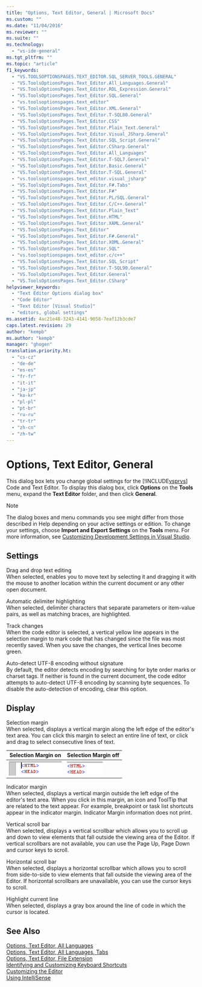 ```yaml
---
title: "Options, Text Editor, General | Microsoft Docs"
ms.custom: ""
ms.date: "11/04/2016"
ms.reviewer: ""
ms.suite: ""
ms.technology: 
  - "vs-ide-general"
ms.tgt_pltfrm: ""
ms.topic: "article"
f1_keywords: 
  - "VS.TOOLSOPTIONSPAGES.TEXT_EDITOR.SQL_SERVER_TOOLS.GENERAL"
  - "VS.ToolsOptionsPages.Text_Editor.All_Languages.General"
  - "VS.ToolsOptionsPages.Text_Editor.RDL_Expression.General"
  - "VS.ToolsOptionsPages.Text_Editor.SQL.General"
  - "vs.toolsoptionspages.text_editor"
  - "VS.ToolsOptionsPages.Text_Editor.XML.General"
  - "VS.ToolsOptionsPages.Text_Editor.T-SQL80.General"
  - "VS.ToolsOptionsPages.Text_Editor.CSS"
  - "VS.ToolsOptionsPages.Text_Editor.Plain_Text.General"
  - "VS.ToolsOptionsPages.Text_Editor.Visual_JSharp.General"
  - "VS.ToolsOptionsPages.Text_Editor.SQL_Script.General"
  - "VS.ToolsOptionsPages.Text_Editor.CSharp.General"
  - "VS.ToolsOptionsPages.Text_Editor.All_Languages"
  - "VS.ToolsOptionsPages.Text_Editor.T-SQL7.General"
  - "VS.ToolsOptionsPages.Text_Editor.Basic.General"
  - "VS.ToolsOptionsPages.Text_Editor.T-SQL.General"
  - "vs.toolsoptionspages.text_editor.visual_jsharp"
  - "VS.ToolsOptionsPages.Text_Editor.F#.Tabs"
  - "VS.ToolsOptionsPages.Text_Editor.F#"
  - "VS.ToolsOptionsPages.Text_Editor.PL/SQL.General"
  - "VS.ToolsOptionsPages.Text_Editor.C/C++.General"
  - "VS.ToolsOptionsPages.Text_Editor.Plain_Text"
  - "VS.ToolsOptionsPages.Text_Editor.HTML"
  - "VS.ToolsOptionsPages.Text_Editor.XAML.General"
  - "VS.ToolsOptionsPages.Text_Editor"
  - "VS.ToolsOptionsPages.Text_Editor.F#.General"
  - "VS.ToolsOptionsPages.Text_Editor.XOML.General"
  - "VS.ToolsOptionsPages.Text_Editor.SQL"
  - "vs.toolsoptionspages.text_editor.c/c++"
  - "VS.ToolsOptionsPages.Text_Editor.SQL_Script"
  - "VS.ToolsOptionsPages.Text_Editor.T-SQL90.General"
  - "VS.ToolsOptionsPages.Text_Editor.General"
  - "VS.ToolsOptionsPages.Text_Editor.CSharp"
helpviewer_keywords: 
  - "Text Editor Options dialog box"
  - "Code Editor"
  - "Text Editor [Visual Studio]"
  - "editors, global settings"
ms.assetid: 4ac21e48-3243-4141-9058-7eaf12b3cde7
caps.latest.revision: 29
author: "kempb"
ms.author: "kempb"
manager: "ghogen"
translation.priority.ht: 
  - "cs-cz"
  - "de-de"
  - "es-es"
  - "fr-fr"
  - "it-it"
  - "ja-jp"
  - "ko-kr"
  - "pl-pl"
  - "pt-br"
  - "ru-ru"
  - "tr-tr"
  - "zh-cn"
  - "zh-tw"
---
```

# Options, Text Editor, General
This dialog box lets you change global settings for the [!INCLUDE[vsprvs](../../code-quality/includes/vsprvs_md.md)] Code and Text Editor. To display this dialog box, click **Options** on the **Tools** menu, expand the **Text Editor** folder, and then click **General**.  
  
> [!NOTE]
>  The dialog boxes and menu commands you see might differ from those described in Help depending on your active settings or edition. To change your settings, choose **Import and Export Settings** on the **Tools** menu. For more information, see [Customizing Development Settings in Visual Studio](http://msdn.microsoft.com/en-us/22c4debb-4e31-47a8-8f19-16f328d7dcd3).  
  
## Settings  
 Drag and drop text editing  
 When selected, enables you to move text by selecting it and dragging it with the mouse to another location within the current document or any other open document.  
  
 Automatic delimiter highlighting  
 When selected, delimiter characters that separate parameters or item-value pairs, as well as matching braces, are highlighted.  
  
 Track changes  
 When the code editor is selected, a vertical yellow line appears in the selection margin to mark code that has changed since the file was most recently saved. When you save the changes, the vertical lines become green.  
  
 Auto-detect UTF-8 encoding without signature  
 By default, the editor detects encoding by searching for byte order marks or charset tags. If neither is found in the current document, the code editor attempts to auto-detect UTF-8 encoding by scanning byte sequences. To disable the auto-detection of encoding, clear this option.  
  
## Display  
 Selection margin  
 When selected, displays a vertical margin along the left edge of the editor's text area. You can click this margin to select an entire line of text, or click and drag to select consecutive lines of text.  
  
|Selection Margin on|Selection Margin off|  
|-------------------------|--------------------------|  
|![HTMLpageSelectionMarginOn screenshot](../../ide/reference/media/vxselmaron.gif "vxSelmaron")|![HTMLpageSelectionMarginOff screenshot](../../ide/reference/media/vxselmaroff.gif "vxSelmaroff")|  
  
 Indicator margin  
 When selected, displays a vertical margin outside the left edge of the editor's text area. When you click in this margin, an icon and ToolTip that are related to the text appear. For example, breakpoint or task list shortcuts appear in the indicator margin. Indicator Margin information does not print.  
  
 Vertical scroll bar  
 When selected, displays a vertical scrollbar which allows you to scroll up and down to view elements that fall outside the viewing area of the Editor. If vertical scrollbars are not available, you can use the Page Up, Page Down and cursor keys to scroll.  
  
 Horizontal scroll bar  
 When selected, displays a horizontal scrollbar which allows you to scroll from side-to-side to view elements that fall outside the viewing area of the Editor. If horizontal scrollbars are unavailable, you can use the cursor keys to scroll.  
  
 Highlight current line  
 When selected, displays a gray box around the line of code in which the cursor is located.  
  
## See Also  
 [Options, Text Editor, All Languages](../../ide/reference/options-text-editor-all-languages.md)   
 [Options, Text Editor, All Languages, Tabs](../../ide/reference/options-text-editor-all-languages-tabs.md)   
 [Options, Text Editor, File Extension](../../ide/reference/options-text-editor-file-extension.md)   
 [Identifying and Customizing Keyboard Shortcuts](../../ide/identifying-and-customizing-keyboard-shortcuts-in-visual-studio.md)   
 [Customizing the Editor](../../ide/customizing-the-editor.md)   
 [Using IntelliSense](../../ide/using-intellisense.md)